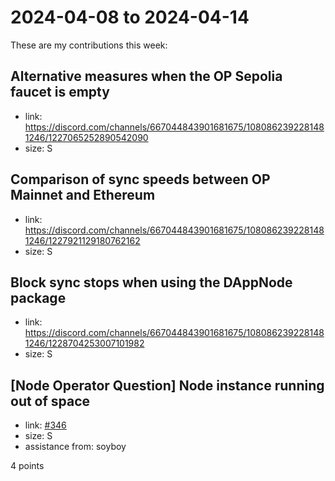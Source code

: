 # 2024-04-08 to 2024-04-14

These are my contributions this week:

## Alternative measures when the OP Sepolia faucet is empty

- link: https://discord.com/channels/667044843901681675/1080862392281481246/1227065252890542090
- size: S

## Comparison of sync speeds between OP Mainnet and Ethereum

- link: https://discord.com/channels/667044843901681675/1080862392281481246/1227921129180762162
- size: S

## Block sync stops when using the DAppNode package

- link: https://discord.com/channels/667044843901681675/1080862392281481246/1228704253007101982
- size: S

## [Node Operator Question] Node instance running out of space

- link: [#346](https://github.com/ethereum-optimism/developers/discussions/346)
- size: S
- assistance from: soyboy

4 points
